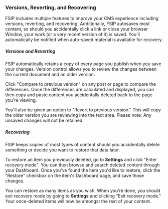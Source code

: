 ### Versions, Reverting, and Recovering

FSIP includes multiple features to improve your CMS experience including versions, reverting, and recovering. Additionally, FSIP autosaves most content, so should you accidentally click a link or close your browser Window, your work (or a very recent version of it) is saved. You'll automatically be notified when auto-saved material is available for recovery.

##### Versions and Reverting

FSIP automatically retains a copy of every page you publish when you save your changes. 
Version control allows you to review the changes between the current document and an older version.

Click "Compare to previous version" on any post or page to compare the differences. 
Once the differences are calculated and displayed, you can then copy and paste content you 
accidentally deleted back to the page you're viewing.

You'll also be given an option to "Revert to previous version." 
This will copy the older version you are reviewing into the text area. 
Please note: Any unsaved changes will not be retained.

##### Recovering

FSIP keeps copies of most types of content should you accidentally 
delete something or decide you want to restore that data later.

To restore an item you previously deleted, go to **Settings** and click "Enter recovery mode". 
You can then browse and search deleted content through your Dashboard. 
Once you've found the item you'd like to restore, click the "Restore" checkbox on the item's Dashboard page, and save those changes.

You can restore as many items as you wish. When you're done, you should exit recovery 
mode by going to **Settings** and clicking "Exit recovery mode." 
Your once-deleted items will now be amongst the rest of your content.